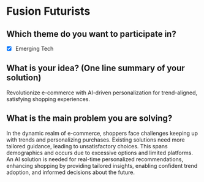 # Fusion Futurists

## Which theme do you want to participate in?
- [x] Emerging Tech

## What is your idea? (One line summary of your solution)
Revolutionize e-commerce with AI-driven personalization for trend-aligned, satisfying shopping experiences.

## What is the main problem you are solving?
In the dynamic realm of e-commerce, shoppers face challenges keeping up with trends and personalizing purchases. Existing solutions need more tailored guidance, leading to unsatisfactory choices. This spans demographics and occurs due to excessive options and limited platforms. An AI solution is needed for real-time personalized recommendations, enhancing shopping by providing tailored insights, enabling confident trend adoption, and informed decisions about the future.
